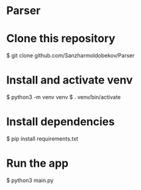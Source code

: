 # Parser
# Clone this repository
$ git clone github.com/Sanzharmoldobekov/Parser

# Install and activate venv
$ python3 -m venv venv
$ . venv/bin/activate

# Install dependencies
$ pip install requirements.txt

# Run the app
$ python3 main.py
